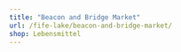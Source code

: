 ```yaml
---
title: "Beacon and Bridge Market"
url: /fife-lake/beacon-and-bridge-market/
shop: Lebensmittel
---
```

